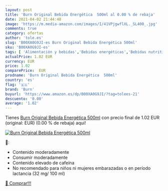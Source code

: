 ```yaml
---
layout: post
title: 'Burn Original Bebida Energética  500ml al 0.00 % de rebaja'
date: 2021-04-02 21:44:48
image: 'https://m.media-amazon.com/images/I/41VPjgwflXL._SL400_.jpg'
comments: true
category: ofertas
author: 'tole.es'
slug: 'B00XA0G9JI-es Burn Original Bebida Energética 500ml'
sku: 'B00XA0G9JI-es'
tags: [ 'Alimentación y bebidas','Bebidas energéticas','Bebidas nutritivas para deportistas','Café, té y bebidas','bebida','burn','energética', ]
actualPrice: 1.02 EUR
currency: EUR
price: 1.02
comparePrice:  EUR
prodname: 'Burn Original Bebida Energética  500ml'
country: 'es'
flag: '🇪🇸'
brand: 'Burn'
buyurl: 'https://www.amazon.es/dp/B00XA0G9JI/?tag=tolees-21'
descuento: '0.00'
average: '1.02'
---
```


Tienes [Burn Original Bebida Energética  500ml](https://www.amazon.es/dp/B00XA0G9JI/?tag=tolees-21) con precio final de  1.02 EUR (original:  EUR) (0.00 %  de rebaja) aqui!

[![Burn Original Bebida Energética  500ml](https://m.media-amazon.com/images/I/41VPjgwflXL._SL400_.jpg)](https://www.amazon.es/dp/B00XA0G9JI/?tag=tolees-21)

🔎:

- Contenido moderadamente
- Consumir moderadamente
- Contenido elevado de cafeína
- No recomendado para niños ni mujeres embarazadas o en período lactancia (32 mg/ 100 ml)

[🛒 Comprar!!!](https://www.amazon.es/dp/B00XA0G9JI/?tag=tolees-21)
